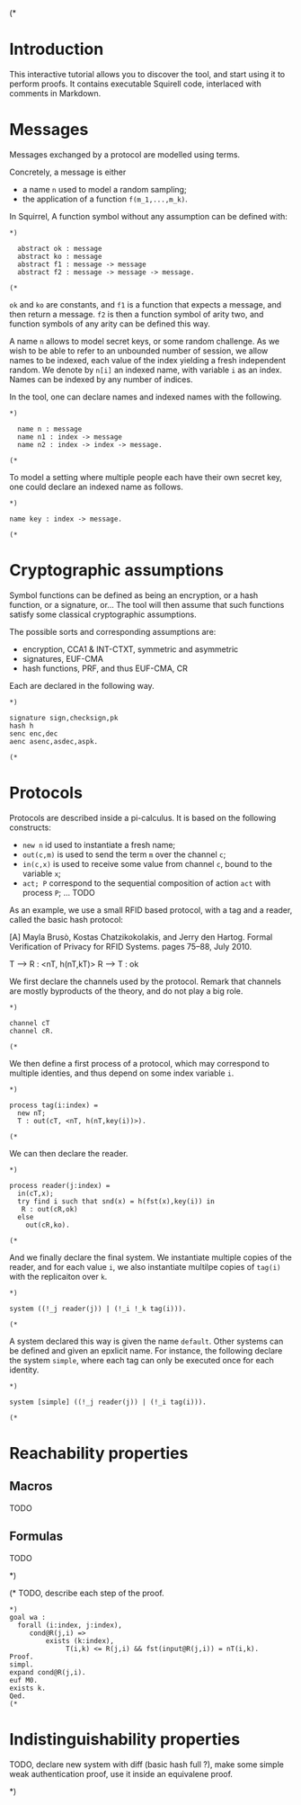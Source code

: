 (*
# Introduction

This interactive tutorial allows you to discover the tool, and start using it to perform proofs. It contains executable Squirell code, interlaced with comments in Markdown.

# Messages

Messages exchanged by a protocol are modelled using terms.

Concretely, a message is either

 * a name `n` used to model a random sampling;
 * the application of a function `f(m_1,...,m_k)`.


In Squirrel, A function symbol without any assumption can be defined with:
```
*)

  abstract ok : message
  abstract ko : message
  abstract f1 : message -> message
  abstract f2 : message -> message -> message.

(*
```

`ok` and `ko` are constants, and `f1` is a function that expects a message, and then return a message. `f2` is then a function symbol of arity two, and function symbols of any arity can be defined this way.


A name `n` allows to model secret keys, or some random challenge. As we wish to be able to refer to an unbounded number of session, we allow names to be indexed, each value of the index yielding a fresh independent random. We denote by `n[i]` an indexed name, with variable `i` as an index. Names can be indexed by any number of indices.

In the tool, one can declare names and indexed names with the following.
```
*)

  name n : message
  name n1 : index -> message
  name n2 : index -> index -> message.

(*
```
To model a setting where multiple people each have their own secret key, one could declare an indexed name as follows.
```
*)

name key : index -> message.

(*
```

# Cryptographic assumptions

Symbol functions can be defined as being an encryption, or a hash function, or a signature, or... The tool will then assume that such functions satisfy some classical cryptographic assumptions.

The possible sorts and corresponding assumptions are:
 * encryption,  CCA1 & INT-CTXT, symmetric and asymmetric
 * signatures, EUF-CMA
 * hash functions, PRF, and thus EUF-CMA, CR

Each are declared in the following way.
```
*)

signature sign,checksign,pk
hash h
senc enc,dec
aenc asenc,asdec,aspk.

(*
```
# Protocols

Protocols are described inside a pi-calculus. It is based on the following constructs:
 *  `new n` id used to instantiate a fresh name;
 * `out(c,m)` is used to send the term `m` over the channel `c`;
 * `in(c,x)` is used to receive some value from channel `c`, bound to the variable `x`;
 * `act; P` correspond to the sequential composition of action `act` with process `P`;
 ... TODO

As an example, we use a small RFID based protocol, with a tag and a reader, called the basic hash protocol:

[A] Mayla Brusò, Kostas Chatzikokolakis, and Jerry den Hartog. Formal
Verification of Privacy for RFID Systems. pages 75–88, July 2010.

T --> R : <nT, h(nT,kT)>
R --> T : ok


We first declare the channels used by the protocol. Remark that channels are mostly byproducts of the theory, and do not play a big role.
```
*)

channel cT
channel cR.

(*
```
We then define a first process of a protocol, which may correspond to multiple identies, and thus depend on some index variable `i`.
```
*)

process tag(i:index) =
  new nT;
  T : out(cT, <nT, h(nT,key(i))>).

(*
```
We can then declare the reader.
```
*)

process reader(j:index) =
  in(cT,x);
  try find i such that snd(x) = h(fst(x),key(i)) in
   R : out(cR,ok)
  else
    out(cR,ko).

(*
```
And we finally declare the final system. We instantiate multiple copies of the reader, and for each value `i`, we also instantiate multilpe copies of `tag(i)` with the replicaiton over `k`.
```
*)

system ((!_j reader(j)) | (!_i !_k tag(i))).

(*
```
A system declared this way is given the name `default`. Other systems can be defined and given an epxlicit name. For instance, the following declare the system `simple`, where each tag can only be executed once for each identity.
```
*)

system [simple] ((!_j reader(j)) | (!_i tag(i))).

(*
```
# Reachability properties

## Macros

TODO

## Formulas

TODO

*)


(*
TODO, describe each step of the proof.
```
*)
goal wa :
  forall (i:index, j:index),
     cond@R(j,i) =>
         exists (k:index),
              T(i,k) <= R(j,i) && fst(input@R(j,i)) = nT(i,k).
Proof.
simpl.
expand cond@R(j,i).
euf M0.
exists k.
Qed.
(*
```
# Indistinguishability properties

TODO, declare new system with diff (basic hash full ?), make some simple weak authentication proof, use it inside an equivalene proof.

*)
